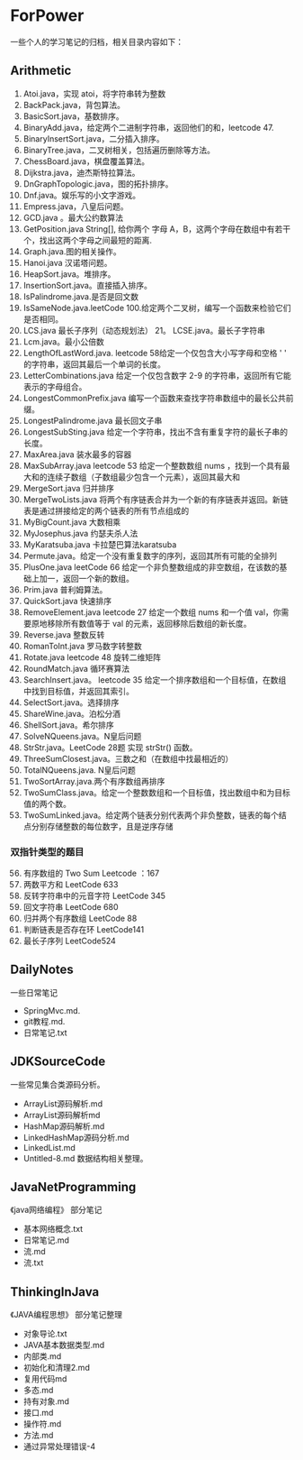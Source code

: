 # ForPower

一些个人的学习笔记的归档，相关目录内容如下：

## Arithmetic

1. Atoi.java，实现 atoi，将字符串转为整数
2. BackPack.java，背包算法。
3. BasicSort.java，基数排序。
4. BinaryAdd.java，给定两个二进制字符串，返回他们的和，leetcode 47.
5. BinaryInsertSort.java，二分插入排序。
6. BinaryTree.java，二叉树相关，包括遍历删除等方法。
7. ChessBoard.java，棋盘覆盖算法。
8. Dijkstra.java，迪杰斯特拉算法。
9. DnGraphTopologic.java，图的拓扑排序。
10. Dnf.java。娱乐写的小文字游戏。
11. Empress.java，八皇后问题。
12. GCD.java 。最大公约数算法
13. GetPosition.java String[], 给你两个 字母 A，B，这两个字母在数组中有若干个，找出这两个字母之间最短的距离.
14. Graph.java.图的相关操作。
15. Hanoi.java 汉诺塔问题。
16. HeapSort.java。堆排序。
17. InsertionSort.java。直接插入排序。
18. IsPalindrome.java.是否是回文数
19. IsSameNode.java.leetCode 100.给定两个二叉树，编写一个函数来检验它们是否相同。
20. LCS.java 最长子序列（动态规划法）
21。 LCSE.java。最长子字符串
22. Lcm.java。最小公倍数
23. LengthOfLastWord.java. leetcode 58给定一个仅包含大小写字母和空格 ' ' 的字符串，返回其最后一个单词的长度。
24. LetterCombinations.java 给定一个仅包含数字 2-9 的字符串，返回所有它能表示的字母组合。
25. LongestCommonPrefix.java  编写一个函数来查找字符串数组中的最长公共前缀。
26. LongestPalindrome.java  最长回文子串
27. LongestSubSting.java  给定一个字符串，找出不含有重复字符的最长子串的长度。
28. MaxArea.java 装水最多的容器
29. MaxSubArray.java  leetcode  53 给定一个整数数组 nums ，找到一个具有最大和的连续子数组（子数组最少包含一个元素），返回其最大和
30. MergeSort.java   归并排序
31. MergeTwoLists.java  将两个有序链表合并为一个新的有序链表并返回。新链表是通过拼接给定的两个链表的所有节点组成的
32. MyBigCount.java  大数相乘
33. MyJosephus.java 约瑟夫杀人法
34. MyKaratsuba.java  卡拉楚巴算法karatsuba
35.  Permute.java。给定一个没有重复数字的序列，返回其所有可能的全排列
36. PlusOne.java leetCode 66 给定一个非负整数组成的非空数组，在该数的基础上加一，返回一个新的数组。
37. Prim.java 普利姆算法。
38. QuickSort.java 快速排序
39. RemoveElement.java leetcode 27 给定一个数组 nums 和一个值 val，你需要原地移除所有数值等于 val 的元素，返回移除后数组的新长度。
40. Reverse.java 整数反转
41. RomanToInt.java  罗马数字转整数
42. Rotate.java leetcode 48 旋转二维矩阵
43. RoundMatch.java 循环赛算法
44. SearchInsert.java。 leetcode 35  给定一个排序数组和一个目标值，在数组中找到目标值，并返回其索引。
46. SelectSort.java。选择排序
47. ShareWine.java。泊松分酒
48. ShellSort.java。希尔排序
49. SolveNQueens.java。N皇后问题
50. StrStr.java。LeetCode 28题 实现 strStr() 函数。
51. ThreeSumClosest.java。三数之和（在数组中找最相近的）
52. TotalNQueens.java. N皇后问题
53. TwoSortArray.java.两个有序数组再排序
54. TwoSumClass.java。给定一个整数数组和一个目标值，找出数组中和为目标值的两个数。
55. TwoSumLinked.java。给定两个链表分别代表两个非负整数，链表的每个结点分别存储整数的每位数字，且是逆序存储

### 双指针类型的题目

56. 有序数组的 Two Sum Leetcode ：167
57. 两数平方和  LeetCode 633
58. 反转字符串中的元音字符  LeetCode 345
59. 回文字符串  LeetCode 680
60. 归并两个有序数组 LeetCode 88
61. 判断链表是否存在环 LeetCode141
62. 最长子序列 LeetCode524


## DailyNotes

一些日常笔记

+ SpringMvc.md.
+ git教程.md.
+ 日常笔记.txt

## JDKSourceCode

一些常见集合类源码分析。

+ ArrayList源码解析.md
+ ArrayList源码解析md
+ HashMap源码解析.md
+ LinkedHashMap源码分析.md
+ LinkedList.md
+ Untitled-8.md 数据结构相关整理。

## JavaNetProgramming

《java网络编程》 部分笔记

+ 基本网络概念.txt
+ 日常笔记.md
+ 流.md
+ 流.txt

## ThinkingInJava

《JAVA编程思想》 部分笔记整理

+ 对象导论.txt
+ JAVA基本数据类型.md
+ 内部类.md
+ 初始化和清理2.md
+ 复用代码md
+ 多态.md
+ 持有对象.md
+ 接口.md
+ 操作符.md
+ 方法.md
+ 通过异常处理错误-4


